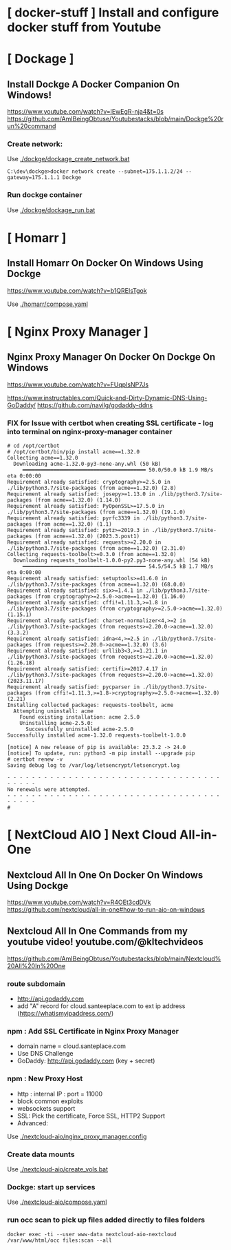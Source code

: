 [ docker-stuff ]  Install and configure docker stuff from Youtube
================================================================================

[ Dockage ]
================================================================================
## Install Dockge A Docker Companion On Windows!
https://www.youtube.com/watch?v=lEwEgR-nja4&t=0s
https://github.com/AmIBeingObtuse/Youtubestacks/blob/main/Dockge%20run%20command


### Create network:
Use [./dockge/dockage_create_network.bat](./dockge/dockage_create_network.bat)

```
C:\dev\dockge>docker network create --subnet=175.1.1.2/24 --gateway=175.1.1.1 Dockge
```

### Run dockge container

Use [./dockge/dockage_run.bat](./dockge/dockage_run.bat)

[ Homarr ]
================================================================================
## Install Homarr On Docker On Windows Using Dockge
https://www.youtube.com/watch?v=b1QREIsTgok

Use [./homarr/compose.yaml](./homarr/compose.yaml)

[ Nginx Proxy Manager ]
================================================================================
## Nginx Proxy Manager On Docker On Dockge On Windows
https://www.youtube.com/watch?v=FUqpIsNP7Js


https://www.instructables.com/Quick-and-Dirty-Dynamic-DNS-Using-GoDaddy/
https://github.com/navilg/godaddy-ddns


### FIX for Issue with certbot when creating SSL certificate - log into terminal on nginx-proxy-manager container
```
# cd /opt/certbot
# /opt/certbot/bin/pip install acme==1.32.0
Collecting acme==1.32.0
  Downloading acme-1.32.0-py3-none-any.whl (50 kB)
     ━━━━━━━━━━━━━━━━━━━━━━━━━━━━━━━━━━━━━━━━ 50.0/50.0 kB 1.9 MB/s eta 0:00:00
Requirement already satisfied: cryptography>=2.5.0 in ./lib/python3.7/site-packages (from acme==1.32.0) (2.8)
Requirement already satisfied: josepy>=1.13.0 in ./lib/python3.7/site-packages (from acme==1.32.0) (1.14.0)
Requirement already satisfied: PyOpenSSL>=17.5.0 in ./lib/python3.7/site-packages (from acme==1.32.0) (19.1.0)
Requirement already satisfied: pyrfc3339 in ./lib/python3.7/site-packages (from acme==1.32.0) (1.1)
Requirement already satisfied: pytz>=2019.3 in ./lib/python3.7/site-packages (from acme==1.32.0) (2023.3.post1)
Requirement already satisfied: requests>=2.20.0 in ./lib/python3.7/site-packages (from acme==1.32.0) (2.31.0)
Collecting requests-toolbelt>=0.3.0 (from acme==1.32.0)
  Downloading requests_toolbelt-1.0.0-py2.py3-none-any.whl (54 kB)
     ━━━━━━━━━━━━━━━━━━━━━━━━━━━━━━━━━━━━━━━━ 54.5/54.5 kB 1.7 MB/s eta 0:00:00
Requirement already satisfied: setuptools>=41.6.0 in ./lib/python3.7/site-packages (from acme==1.32.0) (68.0.0)
Requirement already satisfied: six>=1.4.1 in ./lib/python3.7/site-packages (from cryptography>=2.5.0->acme==1.32.0) (1.16.0)
Requirement already satisfied: cffi!=1.11.3,>=1.8 in ./lib/python3.7/site-packages (from cryptography>=2.5.0->acme==1.32.0) (1.15.1)
Requirement already satisfied: charset-normalizer<4,>=2 in ./lib/python3.7/site-packages (from requests>=2.20.0->acme==1.32.0) (3.3.2)
Requirement already satisfied: idna<4,>=2.5 in ./lib/python3.7/site-packages (from requests>=2.20.0->acme==1.32.0) (3.6)
Requirement already satisfied: urllib3<3,>=1.21.1 in ./lib/python3.7/site-packages (from requests>=2.20.0->acme==1.32.0) (1.26.18)
Requirement already satisfied: certifi>=2017.4.17 in ./lib/python3.7/site-packages (from requests>=2.20.0->acme==1.32.0) (2023.11.17)
Requirement already satisfied: pycparser in ./lib/python3.7/site-packages (from cffi!=1.11.3,>=1.8->cryptography>=2.5.0->acme==1.32.0) (2.21)
Installing collected packages: requests-toolbelt, acme
  Attempting uninstall: acme
    Found existing installation: acme 2.5.0
    Uninstalling acme-2.5.0:
      Successfully uninstalled acme-2.5.0
Successfully installed acme-1.32.0 requests-toolbelt-1.0.0

[notice] A new release of pip is available: 23.3.2 -> 24.0
[notice] To update, run: python3 -m pip install --upgrade pip
# certbot renew -v
Saving debug log to /var/log/letsencrypt/letsencrypt.log

- - - - - - - - - - - - - - - - - - - - - - - - - - - - - - - - - - - - - - - -
No renewals were attempted.
- - - - - - - - - - - - - - - - - - - - - - - - - - - - - - - - - - - - - - - -
#
```

[ NextCloud AIO ] Next Cloud All-in-One
================================================================================
## Nextcloud All In One On Docker On Windows Using Dockge
https://www.youtube.com/watch?v=R4OEt3cdDVk
https://github.com/nextcloud/all-in-one#how-to-run-aio-on-windows

## Nextcloud All In One Commands from my youtube video! youtube.com/@kltechvideos
https://github.com/AmIBeingObtuse/Youtubestacks/blob/main/Nextcloud%20All%20In%20One

### route subdomain
- http://api.godaddy.com
- add "A" record for cloud.santeeplace.com to ext ip address (https://whatismyipaddress.com/)

### npm : Add SSL Certificate in Nginx Proxy Manager
- domain name = cloud.santeplace.com
- Use DNS Challenge
- GoDaddy: http://api.godaddy.com (key + secret)

### npm : New Proxy Host
- http : internal IP : port = 11000
- block common exploits
- websockets support
- SSL: Pick the certificate, Force SSL, HTTP2 Support
- Advanced:

Use [./nextcloud-aio/nginx_proxy_manager.config](./nextcloud-aio/nginx_proxy_manager.config)

### Create data mounts

Use [./nextcloud-aio/create_vols.bat](./nextcloud-aio/create_vols.bat)

### Dockge: start up services

Use [./nextcloud-aio/compose.yaml](./nextcloud-aio/compose.yaml)

### run occ scan to pick up files added directly to files folders

```
docker exec -ti --user www-data nextcloud-aio-nextcloud /var/www/html/occ files:scan --all
```